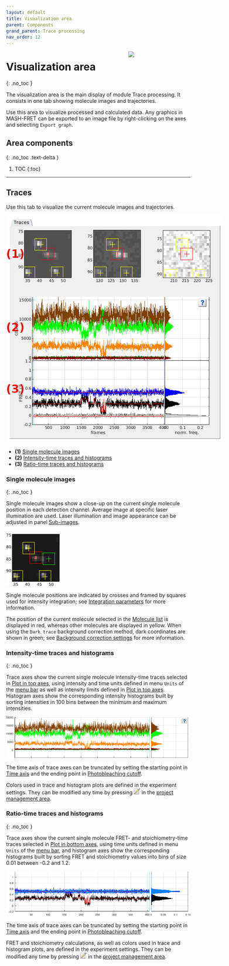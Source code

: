```yaml
---
layout: default
title: Visualization area
parent: Components
grand_parent: Trace processing
nav_order: 12
---
```


<img src="../../assets/images/logos/logo-trace-processing_400px.png" width="170" style="float:right; margin-left: 15px;"/>

# Visualization area
{: .no_toc }

The visualization area is the main display of module Trace processing. 
It consists in one tab showing molecule images and trajectories.

Use this area to visualize processed and calculated data. 
Any graphics in MASH-FRET can be exported to an image file by right-clicking on the axes and selecting `Export graph`.

## Area components
{: .no_toc .text-delta }

1. TOC
{:toc}


---

## Traces

Use this tab to visualize the current molecule images and trajectories.

<a class="plain" href="../../assets/images/gui/TP-area-visu-traces.png"><img src="../../assets/images/gui/TP-area-visu-traces.png" style="max-width: 595px;"/></a>

* **(1)** [Single molecule images](#single-molecule-image)
* **(2)** [Intensity-time traces and histograms](#intensity-time-traces-and-histograms)
* **(3)** [Ratio-time traces and histograms](#ratio-time-traces-and-histograms)


### Single molecule images
{: .no_toc }

Single molecule images show a close-up on the current single molecule position in each detection channel.
Average image at specific laser illumination are used.
Laser illumination and image appearance can be adjusted in panel 
[Sub-images](panel-subimage.html).

![Molecule image](../../assets/images/gui/TP-area-visu-traces-subimages.png "Molecule image")

Single molecule positions are indicated by crosses and framed by squares used for intensity integration; see 
[Integration parameters](../../video-processing/components/panel-intensity-integration.html#integration-parameters) for more information.

The position of the current molecule selected in the 
[Molecule list](panel-sample-management.html#molecule-list) is displayed in red, whereas other molecules are displayed in yellow.
When using the `Dark trace` background correction method, dark coordinates are shown in green; see 
[Background correction settings](panel-background-correction.html#background-correction-settings) for more information.


### Intensity-time traces and histograms
{: .no_toc }

Trace axes show the current single molecule intensity-time traces selected in 
[Plot in top axes](panel-plot.html#plot-in-top-axes), using intensity and time units defined in menu `Units` of the 
[menu bar](../../Getting_started.html#interface) as well as intensity limits defined in 
[Plot in top axes](panel-plot.html#plot-in-top-axes).
Histogram axes show the corresponding intensity histograms built by sorting intensities in 100 bins between the minimum and maximum intensities.

![Intensity-time traces](../../assets/images/gui/TP-area-visu-traces-top.png "Intensity-time traces")

The time axis of trace axes can be truncated by setting the starting point in 
[Time axis](panel-plot.html#time-axis) and the ending point in 
[Photobleaching cutoff](panel-photobleaching.html#photobleaching-cutoff).

Colors used in trace and histogram plots are defined in the experiment settings. 
They can be modified any time by pressing 
![Edit project](../../assets/images/gui/interface-but-editproj.png "Edit project") in the 
[project management area](../../Getting_started.html#project-management-area). 


### Ratio-time traces and histograms
{: .no_toc }

Trace axes show the current single molecule FRET- and stoichiometry-time traces selected in 
[Plot in bottom axes](panel-plot.html#plot-in-bottom-axes), using time units defined in menu `Units` of the 
[menu bar](../../Getting_started.html#interface), and histogram axes show the corresponding histograms built by sorting FRET and stoichiometry values into bins of size 0.01 between -0.2 and 1.2.

![Ratio-time traces](../../assets/images/gui/TP-area-visu-traces-bottom.png "Ratio-time traces")

The time axis of trace axes can be truncated by setting the starting point in 
[Time axis](panel-plot.html#time-axis) and the ending point in 
[Photobleaching cutoff](panel-photobleaching.html#photobleaching-cutoff).

FRET and stoichiometry calculations, as well as colors used in trace and histogram plots, are defined in the experiment settings. 
They can be modified any time by pressing 
![Edit project](../../assets/images/gui/interface-but-editproj.png "Edit project") in the 
[project management area](../../Getting_started.html#project-management-area). 


